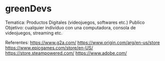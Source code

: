 # greenDevs

Tematica: Productos Digitales (videojuegos, softwares etc.)
Publico Objetivo: cualquier individuo con una computadora, consola de videojuegos, streaming etc.

Referentes:
https://www.g2a.com/
https://www.origin.com/arg/en-us/store
https://www.epicgames.com/store/en-US/
https://store.steampowered.com/
https://www.adobe.com/
